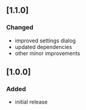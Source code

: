 ## [1.1.0]

### Changed
- improved settings dialog
- updated dependencies
- other minor improvements

## [1.0.0]

### Added
- initial release
